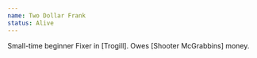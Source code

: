 ```yaml
---
name: Two Dollar Frank
status: Alive
---
```


Small-time beginner Fixer in [Trogill]. Owes [Shooter McGrabbins] money.